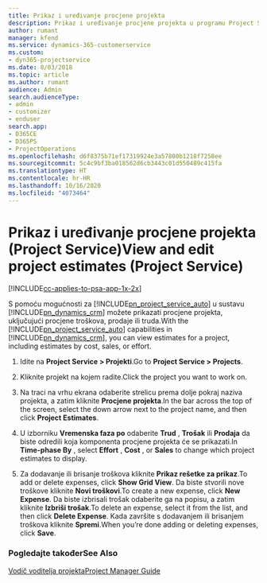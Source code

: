 ```yaml
---
title: Prikaz i uređivanje procjene projekta
description: Prikaz i uređivanje procjene projekta u programu Project Service
author: rumant
manager: kfend
ms.service: dynamics-365-customerservice
ms.custom:
- dyn365-projectservice
ms.date: 8/03/2018
ms.topic: article
ms.author: rumant
audience: Admin
search.audienceType:
- admin
- customizer
- enduser
search.app:
- D365CE
- D365PS
- ProjectOperations
ms.openlocfilehash: d6f8375b71ef17319924e3a57800b1218f7258ee
ms.sourcegitcommit: 5c4c9bf3ba018562d6cb3443c01d550489c415fa
ms.translationtype: HT
ms.contentlocale: hr-HR
ms.lasthandoff: 10/16/2020
ms.locfileid: "4073464"
---
```

# <a name="view-and-edit-project-estimates-project-service"></a><span data-ttu-id="8d73e-103">Prikaz i uređivanje procjene projekta (Project Service)</span><span class="sxs-lookup"><span data-stu-id="8d73e-103">View and edit project estimates (Project Service)</span></span>

[!INCLUDE[cc-applies-to-psa-app-1x-2x](../includes/cc-applies-to-psa-app-1x-2x.md)]

<span data-ttu-id="8d73e-104">S pomoću mogućnosti za [!INCLUDE[pn_project_service_auto](../includes/pn-project-service-auto.md)] u sustavu [!INCLUDE[pn_dynamics_crm](../includes/pn-dynamics-crm.md)] možete prikazati procjene projekta, uključujući procjene troškova, prodaje ili truda.</span><span class="sxs-lookup"><span data-stu-id="8d73e-104">With the [!INCLUDE[pn_project_service_auto](../includes/pn-project-service-auto.md)] capabilities in [!INCLUDE[pn_dynamics_crm](../includes/pn-dynamics-crm.md)], you can view estimates for a project, including estimates by cost, sales, or effort.</span></span>  
  
1.  <span data-ttu-id="8d73e-105">Idite na **Project Service > Projekti**.</span><span class="sxs-lookup"><span data-stu-id="8d73e-105">Go to **Project Service > Projects**.</span></span>  
  
2.  <span data-ttu-id="8d73e-106">Kliknite projekt na kojem radite.</span><span class="sxs-lookup"><span data-stu-id="8d73e-106">Click the project you want to work on.</span></span>  
  
3.  <span data-ttu-id="8d73e-107">Na traci na vrhu ekrana odaberite strelicu prema dolje pokraj naziva projekta, a zatim kliknite **Procjene projekta**.</span><span class="sxs-lookup"><span data-stu-id="8d73e-107">In the bar across the top of the screen, select the down arrow next to the project name, and then click **Project Estimates**.</span></span>  
  
4.  <span data-ttu-id="8d73e-108">U izborniku **Vremenska faza po** odaberite **Trud** , **Trošak** ili **Prodaja** da biste odredili koja komponenta procjene projekta će se prikazati.</span><span class="sxs-lookup"><span data-stu-id="8d73e-108">In **Time-phase By** , select **Effort** , **Cost** , or **Sales** to change which project estimates to display.</span></span>  
  
5.  <span data-ttu-id="8d73e-109">Za dodavanje ili brisanje troškova kliknite **Prikaz rešetke za prikaz**.</span><span class="sxs-lookup"><span data-stu-id="8d73e-109">To add or delete expenses, click **Show Grid View**.</span></span> <span data-ttu-id="8d73e-110">Da biste stvorili nove troškove kliknite **Novi troškovi**.</span><span class="sxs-lookup"><span data-stu-id="8d73e-110">To create a new expense, click **New Expense**.</span></span> <span data-ttu-id="8d73e-111">Da biste izbrisali trošak odaberite ga na popisu, a zatim kliknite **Izbriši trošak**.</span><span class="sxs-lookup"><span data-stu-id="8d73e-111">To delete an expense, select it from the list, and then click **Delete Expense**.</span></span> <span data-ttu-id="8d73e-112">Kada završite s dodavanjem ili brisanjem troškova kliknite **Spremi**.</span><span class="sxs-lookup"><span data-stu-id="8d73e-112">When you’re done adding or deleting expenses, click **Save**.</span></span>  
  
### <a name="see-also"></a><span data-ttu-id="8d73e-113">Pogledajte također</span><span class="sxs-lookup"><span data-stu-id="8d73e-113">See Also</span></span>  
 [<span data-ttu-id="8d73e-114">Vodič voditelja projekta</span><span class="sxs-lookup"><span data-stu-id="8d73e-114">Project Manager Guide</span></span>](../psa/project-manager-guide.md)
